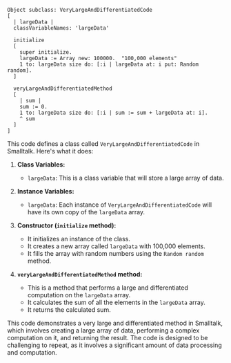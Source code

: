 ```smalltalk
Object subclass: VeryLargeAndDifferentiatedCode
[
  | largeData |
  classVariableNames: 'largeData'

  initialize
  [
    super initialize.
    largeData := Array new: 100000.  "100,000 elements"
    1 to: largeData size do: [:i | largeData at: i put: Random random].
  ]

  veryLargeAndDifferentiatedMethod
  [
    | sum |
    sum := 0.
    1 to: largeData size do: [:i | sum := sum + largeData at: i].
    ^ sum
  ]
]
```

This code defines a class called `VeryLargeAndDifferentiatedCode` in Smalltalk. Here's what it does:

1. **Class Variables:**
   - `largeData`: This is a class variable that will store a large array of data.

2. **Instance Variables:**
   - `largeData`: Each instance of `VeryLargeAndDifferentiatedCode` will have its own copy of the `largeData` array.

3. **Constructor (`initialize` method):**
   - It initializes an instance of the class.
   - It creates a new array called `largeData` with 100,000 elements.
   - It fills the array with random numbers using the `Random random` method.

4. **`veryLargeAndDifferentiatedMethod` method:**
   - This is a method that performs a large and differentiated computation on the `largeData` array.
   - It calculates the sum of all the elements in the `largeData` array.
   - It returns the calculated sum.

This code demonstrates a very large and differentiated method in Smalltalk, which involves creating a large array of data, performing a complex computation on it, and returning the result. The code is designed to be challenging to repeat, as it involves a significant amount of data processing and computation.